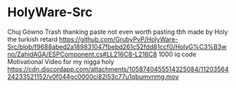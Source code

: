 # HolyWare-Src
 Chuj Gówno Trash thanking paste not even worth pasting tbh made by Holy the turkish retard
 https://github.com/GrubyPvP/HolyWare-Src/blob/f9688abed2a189831047fbebd261c52fdd81ccf0/HolyG%C3%B3wno/ZahidAGA/ESPComponent.cs#LL216C8-L216C8 1000 iq code
 Motivational Video for my nigga holy https://cdn.discordapp.com/attachments/1058740455514325084/1120356424233521152/v0f044gc0000ci82l53c77u1qbumvnmg.mov
